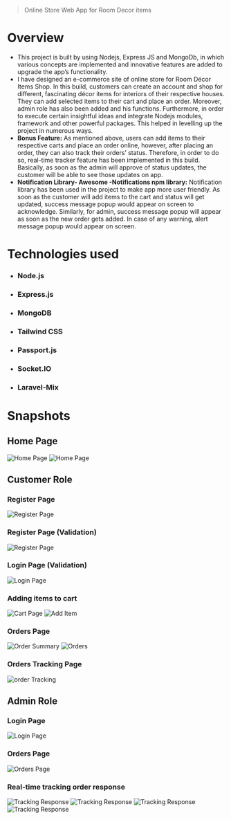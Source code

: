 > Online Store Web App for Room Decor items

# Overview
- This project is built by using Nodejs, Express JS and MongoDb, in which various concepts are implemented and innovative features are added to upgrade the app’s functionality.
- I have designed an e-commerce site of online store for Room Décor Items Shop. In this build, customers can create an account and shop for different, fascinating décor items for interiors of their respective houses. They can add selected items to their cart and place an order. Moreover, admin role has also been added and his functions.
Furthermore, in order to execute certain insightful ideas and integrate Nodejs modules, framework and other powerful packages. This helped in levelling up the project in numerous ways.
- **Bonus Feature:** As mentioned above, users can add items to their respective carts and place an order online, however, after placing an order, they can also track their orders’ status. Therefore, in order to do so, real-time tracker feature has been implemented in this build. Basically, as soon as the admin will approve of status updates, the customer will be able to see those updates on app.
- **Notification Library- Awesome -Notifications npm library:** Notification library has been used in the project to make app more user friendly. As soon as the customer will add items to the cart and status will get updated, success message popup would appear on screen to acknowledge.
Similarly, for admin, success message popup will appear as soon as the new order gets added. In case of any warning, alert message popup would appear on screen.

# Technologies used
- ### Node.js 
- ### Express.js
- ### MongoDB
- ### Tailwind CSS
- ### Passport.js
- ### Socket.IO
- ### Laravel-Mix


# Snapshots

## Home Page

![Home Page](home1.png)
![Home Page](home2.png)

## Customer Role

### Register Page

![Register Page](register.png)


### Register Page (Validation)

![Register Page](register-validation.png)


### Login Page (Validation)

![Login Page](login.png)


### Adding items to cart

![Cart Page](cart.png)
![Add Item](https://github.com/ShrutiSemwal/Online-Store/blob/main/add%20item.png)


### Orders Page

![Order Summary](https://github.com/ShrutiSemwal/Online-Store/blob/main/order%20summary.png)
![Orders](orders.png)


### Orders Tracking Page

![order Tracking](https://github.com/ShrutiSemwal/Online-Store/blob/main/order%20tracking.png)


## Admin Role

### Login Page

![Login Page](admin-login.jpg)


### Orders Page

![Orders Page](admin-png.jpg)


### Real-time tracking order response

![Tracking Response](https://github.com/ShrutiSemwal/Online-Store/blob/main/admin-tracking%20realtime.jpg)
![Tracking Response](https://github.com/ShrutiSemwal/Online-Store/blob/main/admin-tracking%20realtime1.jpg)
![Tracking Response](https://github.com/ShrutiSemwal/Online-Store/blob/main/admin-tracking%20realtime2.jpg)
![Tracking Response](https://github.com/ShrutiSemwal/Online-Store/blob/main/admin-tracking%20realtime3.jpg)




